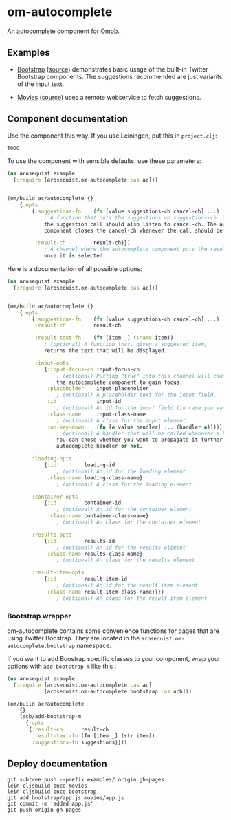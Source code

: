# om-autocomplete

An autocomplete component for [Om](http://github.com/swannodette/om)ob.

## Examples

* [Bootstrap](http://fterrier.github.io/om-autocomplete/bootstrap/index.html) ([source](examples/bootstrap/src/arosequist/om_autocomplete/examples/bootstrap.cljs)) demonstrates basic usage of the built-in Twitter Bootstrap components. The suggestions recommended are just variants of the input text.

* [Movies](http://fterrier.github.io/om-autocomplete/movies/index.html) ([source](examples/movies/src/arosequist/om_autocomplete/examples/movies.cljs)) uses a remote webservice to fetch suggestions.

## Component documentation

Use the component this way. If you use Leiningen, put this in `project.clj`:

```clojure
TODO
```

To use the component with sensible defaults, use these parameters:

```clojure
(ns arosequist.example
  (:require [arosequist.om-autocomplete :as ac]))


(om/build ac/autocomplete {}
    {:opts
        {:suggestions-fn    (fn [value suggestions-ch cancel-ch] ...)
            ; A function that puts the suggestions on suggestions-ch. If asyncronous,
            the suggestion call should also listen to cancel-ch. The autocomplete
            component closes the cancel-ch whenever the call should be canceled.

         :result-ch         result-ch}})
            ; A channel where the autocomplete component puts the result
            once it is selected.
```

Here is a documentation of all possible options:

```clojure
(ns arosequist.example
  (:require [arosequist.om-autocomplete :as ac]))


(om/build ac/autocomplete {}
    {:opts
        {:suggestions-fn    (fn [value suggestions-ch cancel-ch] ...)
         :result-ch         result-ch

         :result-text-fn    (fn [item _] (:name item))
            ; (optional) A function that, given a suggested item,
            returns the text that will be displayed.

         :input-opts
            {:input-focus-ch input-focus-ch
                ; (optional) Putting "true" into this channel will cause
                the autocomplete component to gain focus.
             :placeholder    input-placeholder
                ; (optional) A placeholder text for the input field.
             :id             input-id
                ; (optional) An id for the input field (in case you want to label it.)
             :class-name     input-class-name
                ; (optional) A class for the input element.
             :on-key-down    (fn [e value handler] ... (handler e))))}
                ; (optional) A handler that will be called whenever a key is pressed.
                You can chose whether you want to propagate it further to the default
                autocomplete handler or not.

        :loading-opts
            {:id         loading-id
                ; (optional) An id for the loading element
             :class-name loading-class-name}
                ; (optional) A class for the loading element

        :container-opts
            {:id         container-id
                ; (optional) An id for the container element
             :class-name container-class-name}
                ; (optional) An class for the container element

        :results-opts
            {:id         results-id
                ; (optional) An id for the results element
             :class-name results-class-name}
                ; (optional) An class for the results element

        :result-item-opts
            {:id         result-item-id
                ; (optional) An id for the result item element
             :class-name result-item-class-name}}})
                ; (optional) An class for the result item element
```

### Bootstrap wrapper

om-autocomplete contains some convenience functions for pages that are using Twitter Boostrap. They are located in the `arosequist.om-autocomplete.bootstrap` namespace.

If you want to add Boostrap specific classes to your component, wrap your options with `add-bootstrap-m` like this :

```clojure
(ns arosequist.example
  (:require [arosequist.om-autocomplete :as ac]
            [arosequist.om-autocomplete.bootstrap :as acb]))

(om/build ac/autocomplete
    {}
    (acb/add-bootstrap-m
      {:opts
       {:result-ch      result-ch
        :result-text-fn (fn [item _] (str item))
        :suggestions-fn suggestions}}))
```

## Deploy documentation

```
git subtree push --prefix examples/ origin gh-pages
lein cljsbuild once movies
lein cljsbuild once bootstrap
git add bootstrap/app.js movies/app.js
git commit -m 'added app.js'
git push origin gh-pages
```
